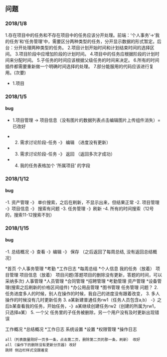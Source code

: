 ## 问题

### 2018/1/8

1.存在项目中的任务和不存在项目中的任务应该分开处理。前端：‘个人事务’->‘我的任务’和‘任务管理’中，需要区分两种类型的任务，分开显示数据的形式暂定。后台：分开处理两种类型的任务。
2.项目计划开始时间和计划结束时间的选择区间。
3.项目阶段中应增加阶段的计划时间。
4.项目中的任务应根据阶段的计划时间来分配时间。
5.子任务的时间应该根据父级任务的时间来决定。
6.所有的时间插件都需要重新做一个明确时间选择的处理。
7.部分能服用的代码应该进行复用。(次要)

- 1.项目

### 2018/1/5

#### bug

- 1.项目管理 -> 项目信息（没有图片的数据列表点击编辑图片上传组件消失）=
已改好

- 2. 需求讨论阶段-任务 -》 编辑 （进度没有更新）
- 3. 需求讨论阶段-任务 -》 返回 （返回多次才成功）
- 4. 我的任务表格加个 ‘所属项目’ 的字段

### 2018/1/12
#### bug
-1. 资产管理 -》 单价搜索，之后在刷新，不显示出来，但结果正常
-2. 项目管理 -》项目信息 -》 搜索有问题
-3. 任务管理 -》刷新
-4. 所有的时间搜索（12号的，搜索11-12搜索不到）

### 2018/1/15
#### bug
-1. 总结概况 -》查看 -》编辑 -》 保存 （之后返回了每周总结, 没有返回总结概况）











*首页
个人事务管理
    *考勤
    *工作日志
    *每周总结
    *个人信息
    我的任务（放着）
项目管理
    项目信息（放着）
    项目问题(答题项目的删除没有更新，答题的时间，可以采纳多次)
人事管理
    *人员管理
    *合同管理
    *招聘管理
    *考勤管理
资产管理
    *设备管理(搜索之后刷新的价格区间组件)
    *办公用品管理
    *图书管理
任务管理
    问题？
    <!-- 1.新建普通任务 -》 先选择执行者，再选择从属关系（把不在从属关系的人也选上了） -->
    2. 任务进度多人的时候，别人在操作的时候，我自己的进度没有跟着改变，
    3. 多人操作的时候没有几时更新任务
    3. a某新建普通任务rw1（任务人员包含a,b） -》之后b某查看我的任务，开始任务，-》a某继续创建任务rw2（创建的所属为rw1，只选择a某）
    <!-- 4. 创建任务rw1（选择两人以上），在创建任务rw2（其所属是rw1），只选择一个人，在我的任务里另一个人也出现开始任务按钮，点击弹除父任务不能修改，按钮一直在加载 -->
    5. 一个父 任务里的子任务被删除，另一个用户没有及时更新出现错误
    <!-- 6. 一个已经完成的任务还可以被添加作为父任务 -->

工作概况
    *总结概况
    *工作日志
系统设置
    *设置
    *权限管理
    *操作日志

    all（列表数量刚好一页多一条，点击第二页，删除第二页的那一条，刷新） 改好
    all (操作下的删除没有更新分页器) 改好
    跳转 侧边栏样式没跟着变